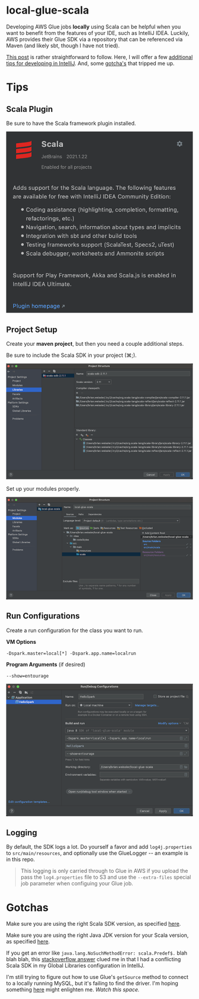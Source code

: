 # local-glue-scala

Developing AWS Glue jobs __locally__ using Scala can be helpful when you want to benefit from the features of your
IDE, such as IntelliJ IDEA.  Luckily, AWS provides their Glue SDK via a repository that can be referenced via Maven
(and likely sbt, though I have not tried).

[This post](https://docs.aws.amazon.com/glue/latest/dg/aws-glue-programming-etl-libraries.html#develop-local-scala) 
is rather straightforward to follow.  Here, I will offer a few [additional tips for developing in IntelliJ](#tips).  And,
some [gotcha's](#gotchas) that tripped me up.

# Tips

## Scala Plugin
Be sure to have the Scala framework plugin installed.

![Scala plugin](docs/images/scala-for-intellij.png)

## Project Setup
Create your __maven project__, but then you need a couple additional steps.

Be sure to include the Scala SDK in your project (⌘;).

![Scala SDK](docs/images/scala-sdk-intellij.png)

Set up your modules properly.

![Scala modules](docs/images/scala-module-intellij.png)

## Run Configurations
Create a run configuration for the class you want to run.

__VM Options__
```
-Dspark.master=local[*] -Dspark.app.name=localrun
```

__Program Arguments__ (if desired)
```
--show=entourage
```

![Run configuration](docs/images/run-config-intellij.png)

## Logging
By default, the SDK logs a lot.  Do yourself a favor and add `log4j.properties` to `src/main/resources`, and optionally
use the GlueLogger -- an example is in this repo.

> This logging is only carried through to Glue in AWS if you upload the pass the `log4.properties` file to S3 and use the
> `--extra-files` special job parameter when configuing your Glue job.

# Gotchas
Make sure you are using the right Scala SDK version, as specified [here](https://docs.aws.amazon.com/glue/latest/dg/aws-glue-programming-etl-libraries.html#develop-local-scala).

Make sure you are using the right Java JDK version for your Scala version, as specified [here](https://docs.scala-lang.org/overviews/jdk-compatibility/overview.html).

If you get an error like `java.lang.NoSuchMethodError: scala.Predef$.` blah blah blah, this [stackoverflow answer](https://stackoverflow.com/a/46521546) 
clued me in that I had a conflicting Scala SDK in my Global Libraries configuration in IntelliJ.

I'm still trying to figure out how to use Glue's `getSource` method to connect to a locally running MySQL, but it's failing
to find the driver.  I'm hoping something [here](https://docs.aws.amazon.com/glue/latest/dg/connection-defining.html#connection-properties-jdbc)
might enlighten me.  _Watch this space._